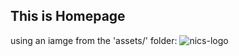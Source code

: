 ## This is Homepage

using an iamge from the 'assets/' folder:
![nics-logo](../assets/nics-logo500.jpg)